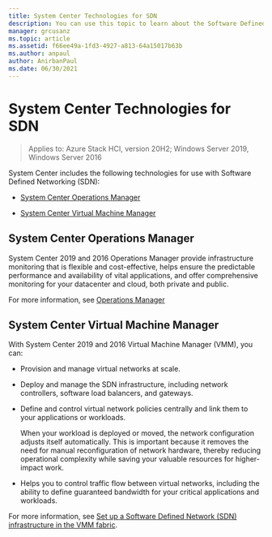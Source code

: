 ```yaml
---
title: System Center Technologies for SDN
description: You can use this topic to learn about the Software Defined Networking (SDN) technologies that are provided in System Center.
manager: grcusanz
ms.topic: article
ms.assetid: f66ee49a-1fd3-4927-a813-64a15017b63b
ms.author: anpaul
author: AnirbanPaul
ms.date: 06/30/2021
---
```

# System Center Technologies for SDN

>Applies to: Azure Stack HCI, version 20H2; Windows Server 2019, Windows Server 2016

System Center includes the following technologies for use with Software Defined Networking (SDN):

-   [System Center Operations Manager](#bkmk_scom)

-   [System Center Virtual Machine Manager](#bkmk_scvmm)


## <a name="bkmk_scom"></a>System Center Operations Manager
System Center 2019 and 2016 Operations Manager provide infrastructure monitoring that is flexible and cost-effective, helps ensure the predictable performance and availability of vital applications, and offer comprehensive monitoring for your datacenter and cloud, both private and public.

For more information, see [Operations Manager](/system-center/scom/welcome?view=sc-om-2019&preserve-view=true)

## <a name="bkmk_scvmm"></a>System Center Virtual Machine Manager
With System Center 2019 and 2016 Virtual Machine Manager (VMM), you can:

- Provision and manage virtual networks at scale.
- Deploy and manage the SDN infrastructure, including network controllers, software load balancers, and gateways.
- Define and control virtual network policies centrally and link them to your applications or workloads.

  When your workload is deployed or moved, the network configuration adjusts itself automatically. This is important because it removes the need for manual reconfiguration of network hardware, thereby reducing operational complexity while saving your valuable resources for higher-impact work.
- Helps you to control traffic flow between virtual networks, including the ability to define guaranteed bandwidth for your critical applications and workloads.


For more information, see [Set up a Software Defined Network (SDN) infrastructure in the VMM fabric](/system-center/vmm/deploy-sdn).
